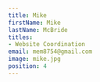 ```yaml
---
title: Mike
firstName: Mike
lastName: McBride
titles:
- Website Coordination
email: mem8754@gmail.com
image: mike.jpg
position: 4
---
```


